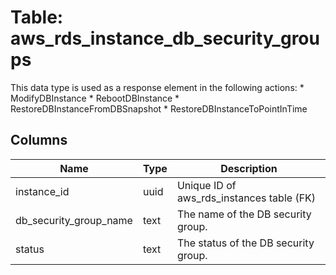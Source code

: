 
# Table: aws_rds_instance_db_security_groups
This data type is used as a response element in the following actions:  * ModifyDBInstance  * RebootDBInstance  * RestoreDBInstanceFromDBSnapshot  * RestoreDBInstanceToPointInTime 
## Columns
| Name        | Type           | Description  |
| ------------- | ------------- | -----  |
|instance_id|uuid|Unique ID of aws_rds_instances table (FK)|
|db_security_group_name|text|The name of the DB security group.|
|status|text|The status of the DB security group.|
